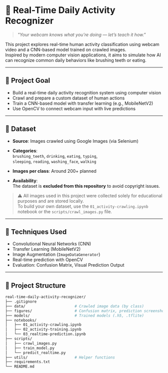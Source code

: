 # 🎥 Real-Time Daily Activity Recognizer

> *"Your webcam knows what you’re doing — let’s teach it how."*

This project explores real-time human activity classification using webcam video and a CNN-based model trained on crawled images.  
Inspired by modern computer vision applications, it aims to simulate how AI can recognize common daily behaviors like brushing teeth or eating.

---

## 🎯 Project Goal

- Build a real-time daily activity recognition system using computer vision
- Crawl and prepare a custom dataset of human actions
- Train a CNN-based model with transfer learning (e.g., MobileNetV2)
- Use OpenCV to connect webcam input with live predictions

---

## 📁 Dataset

- **Source**: Images crawled using Google Images (via Selenium)  
- **Categories**:  
  `brushing_teeth`, `drinking`, `eating`, `typing`,  
  `sleeping`, `reading`, `washing_face`, `walking`

- **Images per class**: Around 200+ planned  
- **Availability**:  
  The dataset is **excluded from this repository** to avoid copyright issues.

> ⚠️ All images used in this project were collected solely for educational purposes and are stored locally.  
> To build your own dataset, use the `01_activity-crawling.ipynb` notebook or the `scripts/crawl_images.py` file.

---

## 🔧 Techniques Used

- Convolutional Neural Networks (CNN)
- Transfer Learning (MobileNetV2)
- Image Augmentation (`ImageDataGenerator`)
- Real-time prediction with OpenCV
- Evaluation: Confusion Matrix, Visual Prediction Output

---

## 🧱 Project Structure

```bash
real-time-daily-activity-recognizer/
├── .gitignore
├── data/                      # Crawled image data (by class)
├── figures/                   # Confusion matrix, prediction screenshots
├── models/                    # Trained models (.h5, .tflite)
├── notebooks/
│   ├── 01_activity-crawling.ipynb
│   ├── 02_activity-training.ipynb
│   └── 03_realtime-prediction.ipynb
├── scripts/
│   ├── crawl_images.py
│   ├── train_model.py
│   └── predict_realtime.py
├── utils/                     # Helper functions
├── requirements.txt
└── README.md
